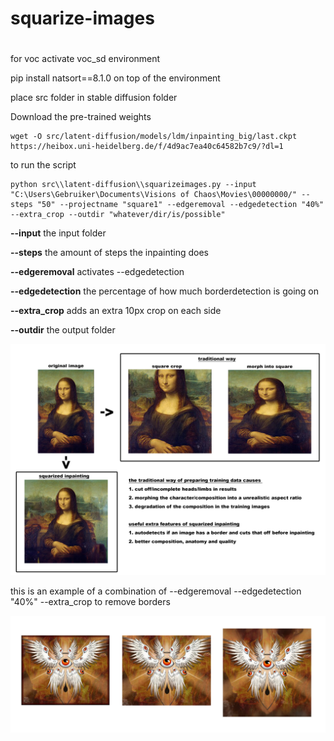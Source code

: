 # squarize-images

#

for voc activate voc_sd environment

pip install natsort==8.1.0  on top of the environment

place src folder in stable diffusion folder

Download the pre-trained weights

```
wget -O src/latent-diffusion/models/ldm/inpainting_big/last.ckpt https://heibox.uni-heidelberg.de/f/4d9ac7ea40c64582b7c9/?dl=1
```
to run the script

```
python src\\latent-diffusion\\squarizeimages.py --input "C:\Users\Gebruiker\Documents\Visions of Chaos\Movies\00000000/" --steps "50" --projectname "square1" --edgeremoval --edgedetection "40%" --extra_crop --outdir "whatever/dir/is/possible"
```
**--input** the input folder

**--steps** the amount of steps the inpainting does

**--edgeremoval** activates --edgedetection

**--edgedetection** the percentage of how much borderdetection is going on

**--extra_crop** adds an extra 10px crop on each side 

**--outdir** the output folder


![](demo.png)

this is an example of a combination of --edgeremoval --edgedetection "40%" --extra_crop to remove borders

![](demo2.png)
